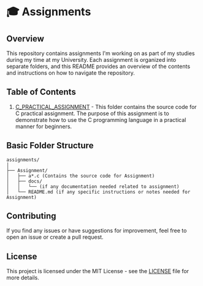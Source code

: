 # 🎓 Assignments

## Overview

This repository contains assignments I'm working on as part of my studies during my time at my University. Each assignment is organized into separate folders, and this README provides an overview of the contents and instructions on how to navigate the repository.

## Table of Contents

1. [C_PRACTICAL_ASSIGNMENT](./01) - This folder contains the source code for C practical assignment. The purpose of this assignment is to demonstrate how to use the C programming language in a practical manner for beginners.


## Basic Folder Structure
```
assignments/
│
├── Assignment/
│   ├── a*.c (Contains the source code for Assignment)
│   ├── docs/
│   │   └── (if any documentation needed related to assignment)
│   └── README.md (if any specific instructions or notes needed for Assignment)
```
## Contributing
If you find any issues or have suggestions for improvement, feel free to open an issue or create a pull request.

## License
This project is licensed under the MIT License - see the [LICENSE](./LICENSE) file for more details.
